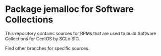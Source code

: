 # Package jemalloc for Software Collections

This repository contains sources for RPMs that are used
to build Software Collections for CentOS by SCLo SIG.

Find other branches for specific sources.
